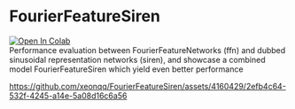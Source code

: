 # FourierFeatureSiren
<a target="_blank" href="https://colab.research.google.com/github/xeonqq/FourierFeatureSiren/blob/main/ffn_vs_siren_and_combined.ipynb">
  <img src="https://colab.research.google.com/assets/colab-badge.svg" alt="Open In Colab"/>
</a><br>
Performance evaluation between FourierFeatureNetworks (ffn) and dubbed sinusoidal representation networks (siren), and showcase a combined model  FourierFeatureSiren which yield even better performance

https://github.com/xeonqq/FourierFeatureSiren/assets/4160429/2efb4c64-532f-4245-a14e-5a08d16c6a56

